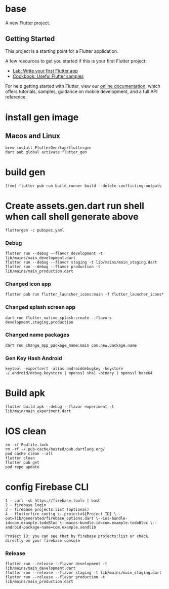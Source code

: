 # base

A new Flutter project.

## Getting Started

This project is a starting point for a Flutter application.

A few resources to get you started if this is your first Flutter project:

- [Lab: Write your first Flutter app](https://flutter.dev/docs/get-started/codelab)
- [Cookbook: Useful Flutter samples](https://flutter.dev/docs/cookbook)

For help getting started with Flutter, view our
[online documentation](https://flutter.dev/docs), which offers tutorials,
samples, guidance on mobile development, and a full API reference.

# install gen image
## Macos and Linux

```shell script
brew install FlutterGen/tap/fluttergen
dart pub global activate flutter_gen
```

# build gen
``` shell script
[fvm] flutter pub run build_runner build --delete-conflicting-outputs
```

# Create assets.gen.dart run shell when call shell generate above
``` shell script
fluttergen -c pubspec.yaml
```

### Debug

```shell script
flutter run --debug --flavor development -t lib/mains/main_development.dart
flutter run --debug --flavor staging -t lib/mains/main_staging.dart
flutter run --debug --flavor production -t lib/mains/main_production.dart
```

### Changed icon app
```shell script
flutter pub run flutter_launcher_icons:main -f flutter_launcher_icons*
```

### Changed splash screen app
```shell script
dart run flutter_native_splash:create --flavors development,staging,production
```

### Changed name packages
```shell script
dart run change_app_package_name:main com.new.package.name
```

### Gen Key Hash Android

```shell script
keytool -exportcert -alias androiddebugkey -keystore ~/.android/debug.keystore | openssl sha1 -binary | openssl base64
```

# Build apk
```
flutter build apk --debug --flavor experiment -t lib/main/main_experiment.dart
```

# IOS clean
``` rm -rf Pods
rm -rf Podfile.lock
rm -rf ~/.pub-cache/hosted/pub.dartlang.org/
pod cache clean --all
flutter clean
flutter pub get
pod repo update
```


# config Firebase CLI
```
1 - curl -sL https://firebase.tools | bash
2 - firebase login
3 - firebase projects:list (optional)
4 - flutterfire config \--project=${Project ID} \--out=lib/generated/firebase_options.dart \--ios-bundle-id=com.example.todoBloc \--macos-bundle-id=com.example.todoBloc \--android-package-name=com.example.sendlib

Project ID: you can see that by firebase projects:list or check directly on your firebase console
```

### Release

```shell script
flutter run --release --flavor development -t lib/mains/main_development.dart
flutter run --release --flavor staging -t lib/mains/main_staging.dart
flutter run --release --flavor production -t lib/mains/main_production.dart
```

